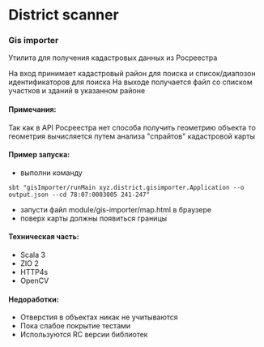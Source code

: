 # District scanner

### Gis importer
Утилита для получения кадастровых данных из Росреестра

На вход принимает кадастровый район для поиска и список/диапозон идентификаторов для поиска
На выходе получается файл со списком участков и зданий в указанном районе

#### Примечания:
Так как в API Росреестра нет способа получить геометрию объекта то геометрия вычисляется путем анализа "спрайтов" кадастровой карты

#### Пример запуска:
* выполни команду
```
sbt "gisImporter/runMain xyz.district.gisimporter.Application --o output.json --cd 78:07:0003005 241-247"
```
* запусти файл module/gis-importer/map.html в браузере
* поверх карты должны появиться границы

#### Техническая часть:
* Scala 3
* ZIO 2
* HTTP4s
* OpenCV

#### Недоработки:
* Отверстия в объектах никак не учитываются
* Пока слабое покрытие тестами
* Используются RC версии библиотек
